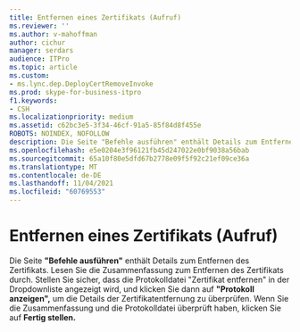 ```yaml
---
title: Entfernen eines Zertifikats (Aufruf)
ms.reviewer: ''
ms.author: v-mahoffman
author: cichur
manager: serdars
audience: ITPro
ms.topic: article
ms.custom:
- ms.lync.dep.DeployCertRemoveInvoke
ms.prod: skype-for-business-itpro
f1.keywords:
- CSH
ms.localizationpriority: medium
ms.assetid: c62bc3e5-3f34-46cf-91a5-85f84d8f455e
ROBOTS: NOINDEX, NOFOLLOW
description: Die Seite "Befehle ausführen" enthält Details zum Entfernen des Zertifikats. Lesen Sie die Zusammenfassung zum Entfernen des Zertifikats durch. Stellen Sie sicher, dass die Protokolldatei "Zertifikat entfernen" in der Dropdownliste angezeigt wird, und klicken Sie dann auf "Protokoll anzeigen", um die Details der Zertifikatentfernung zu überprüfen. Wenn Sie die Zusammenfassung und die Protokolldatei überprüft haben, klicken Sie auf "Fertig stellen".
ms.openlocfilehash: e5e0204e3f96121fb45d247022e0bf9038a56bab
ms.sourcegitcommit: 65a10f80e5dfd67b2778e09f5f92c21ef09ce36a
ms.translationtype: MT
ms.contentlocale: de-DE
ms.lasthandoff: 11/04/2021
ms.locfileid: "60769553"
---
```

# <a name="remove-certificate-invoke"></a>Entfernen eines Zertifikats (Aufruf)
 
Die Seite **"Befehle ausführen"** enthält Details zum Entfernen des Zertifikats. Lesen Sie die Zusammenfassung zum Entfernen des Zertifikats durch. Stellen Sie sicher, dass die Protokolldatei "Zertifikat entfernen" in der Dropdownliste angezeigt wird, und klicken Sie dann auf **"Protokoll anzeigen",** um die Details der Zertifikatentfernung zu überprüfen. Wenn Sie die Zusammenfassung und die Protokolldatei überprüft haben, klicken Sie auf **Fertig stellen.**
  

